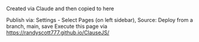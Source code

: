 Created via Claude and then copied to here

Publish via: Settings - Select Pages (on left sidebar), Source: Deploy from a branch, main, save Execute this page via https://randyscott777.github.io/ClauseJS/
